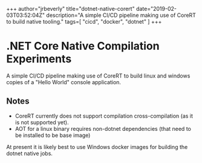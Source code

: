 +++
    author="jrbeverly"
    title="dotnet-native-corert"
    date="2019-02-03T03:52:04Z"
    description="A simple CI/CD pipeline making use of CoreRT to build native tooling."
    tags=[
  "cicd",
  "docker",
  "dotnet"
]
    +++
    
# .NET Core Native Compilation Experiments

A simple CI/CD pipeline making use of CoreRT to build linux and windows copies of a "Hello World" console application.

## Notes

* CoreRT currently does not support compilation cross-compilation (as it is not supported yet).
* AOT for a linux binary requires non-dotnet dependencies (that need to be installed to be base image)

At present it is likely best to use Windows docker images for building the dotnet native jobs.